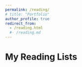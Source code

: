 ```yaml
---
permalink: /reading/
# title: "Portfolio"
author_profile: true
redirect_from: 
  - /reading.html
  #- /reading.md
---
```


# My Reading Lists


